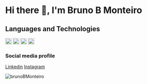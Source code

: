 <!--
**brunoBMonteiro/brunoBMonteiro** is a ✨ _special_ ✨ repository because its `README.md` (this file) appears on your GitHub profile.

Here are some ideas to get you started:

- 🔭 I’m currently working on ...
- 🌱 I’m currently learning ...
- 👯 I’m looking to collaborate on ...
- 🤔 I’m looking for help with ...
- 💬 Ask me about ...
- 📫 How to reach me: ...
- 😄 Pronouns: ...
- ⚡ Fun fact: ...
-->
# Hi there 👋, I'm Bruno B Monteiro

## Languages and Technologies
<img src="https://devicons.github.io/devicon/devicon.git/icons/css3/css3-original-wordmark.svg" alt="css3"  width="20" height="20"/> <img src="https://devicons.github.io/devicon/devicon.git/icons/html5/html5-original-wordmark.svg" alt="html5"  width="20" height="20"/> <img src="https://devicons.github.io/devicon/devicon.git/icons/javascript/javascript-original.svg" alt="javascript" width="20" height="20"/> <img src="https://devicons.github.io/devicon/devicon.git/icons/nodejs/nodejs-original.svg" alt="nodejs" width="20" height="20"/></p><p align="center">

### Social media profile
[Linkedin](https://www.linkedin.com/in/bruno-bilheri-monteiro-4b128215b/) [Instagram](https://www.instagram.com/brunobilheri/?hl=pt-br)

<img src="https://github-readme-stats.vercel.app/api?username=brunoBMonteiro&show_icons=true" alt="brunoBMonteiro"/> 
